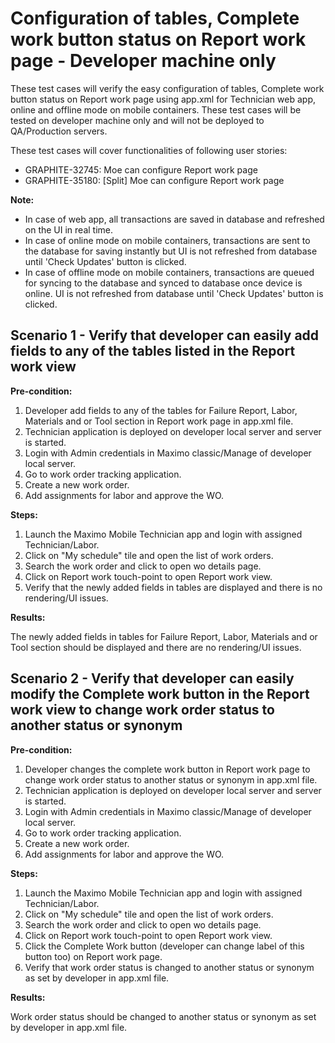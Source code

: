 # Configuration of tables, Complete work button status on Report work page - Developer machine only

These test cases will verify the easy configuration of tables, Complete work button status on Report work page using app.xml for Technician web app, online and offline mode on mobile containers. These test cases will be tested on developer machine only and will not be deployed to QA/Production servers.

These test cases will cover functionalities of following user stories:

- GRAPHITE-32745: Moe can configure Report work page
- GRAPHITE-35180: [Split] Moe can configure Report work page

**Note:**

- In case of web app, all transactions are saved in database and refreshed on the UI in real time.
- In case of online mode on mobile containers, transactions are sent to the database for saving instantly but UI is not refreshed from database until 'Check Updates' button is clicked.
- In case of offline mode on mobile containers, transactions are queued for syncing to the database and synced to database once device is online. UI is not refreshed from database until 'Check Updates' button is clicked.

## Scenario 1 - Verify that developer can easily add fields to any of the tables listed in the Report work view

**Pre-condition:**

1. Developer add fields to any of the tables for Failure Report, Labor, Materials and or Tool section in Report work page in app.xml file.
2. Technician application is deployed on developer local server and server is started.
3. Login with Admin credentials in Maximo classic/Manage of developer local server.
4. Go to work order tracking application.
5. Create a new work order.
6. Add assignments for labor and approve the WO.

**Steps:**

1. Launch the Maximo Mobile Technician app and login with assigned Technician/Labor.
2. Click on "My schedule" tile and open the list of work orders.
3. Search the work order and click to open wo details page.
4. Click on Report work touch-point to open Report work view.
5. Verify that the newly added fields in tables are displayed and there is no rendering/UI issues.

**Results:**

The newly added fields in tables for Failure Report, Labor, Materials and or Tool section should be displayed and there are no rendering/UI issues.

## Scenario 2 - Verify that developer can easily modify the Complete work button in the Report work view to change work order status to another status or synonym

**Pre-condition:**

1. Developer changes the complete work button in Report work page to change work order status to another status or synonym in app.xml file.
2. Technician application is deployed on developer local server and server is started.
3. Login with Admin credentials in Maximo classic/Manage of developer local server.
4. Go to work order tracking application.
5. Create a new work order.
6. Add assignments for labor and approve the WO.

**Steps:**

1. Launch the Maximo Mobile Technician app and login with assigned Technician/Labor.
2. Click on "My schedule" tile and open the list of work orders.
3. Search the work order and click to open wo details page.
4. Click on Report work touch-point to open Report work view.
5. Click the Complete Work button (developer can change label of this button too) on Report work page.
6. Verify that work order status is changed to another status or synonym as set by developer in app.xml file.

**Results:**

Work order status should be changed to another status or synonym as set by developer in app.xml file.
